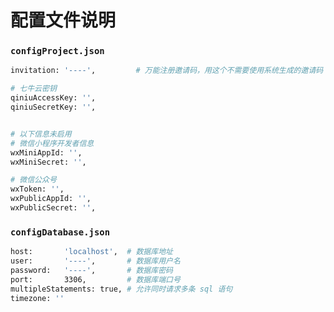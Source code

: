 # 配置文件说明

### `configProject.json`
```bash
invitation: '----',         # 万能注册邀请码，用这个不需要使用系统生成的邀请码

# 七牛云密钥
qiniuAccessKey: '',
qiniuSecretKey: '',


# 以下信息未启用
# 微信小程序开发者信息
wxMiniAppId: '',
wxMiniSecret: '',

# 微信公众号
wxToken: '',
wxPublicAppId: '',
wxPublicSecret: '',
```

### `configDatabase.json`

```bash
host:       'localhost',  # 数据库地址
user:       '----',       # 数据库用户名
password:   '----',       # 数据库密码
port:       3306,         # 数据库端口号
multipleStatements: true, # 允许同时请求多条 sql 语句
timezone: ''

```
